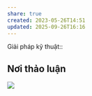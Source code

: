 ```yaml
---
share: true
created: 2023-05-26T14:51
updated: 2025-09-26T16:16
---
```

Giải pháp kỹ thuật:: 

## Nơi thảo luận
[![](https://imagizer.imageshack.com/a/img924/9471/eQpmWA.png)](https://discord.com/channels/898550123007709204/1296474612716146719)